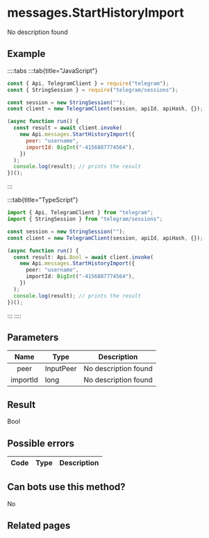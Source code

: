 # messages.StartHistoryImport

No description found

## Example

::::tabs
:::tab{title="JavaScript"}

```js
const { Api, TelegramClient } = require("telegram");
const { StringSession } = require("telegram/sessions");

const session = new StringSession("");
const client = new TelegramClient(session, apiId, apiHash, {});

(async function run() {
  const result = await client.invoke(
    new Api.messages.StartHistoryImport({
      peer: "username",
      importId: BigInt("-4156887774564"),
    })
  );
  console.log(result); // prints the result
})();
```

:::

:::tab{title="TypeScript"}

```ts
import { Api, TelegramClient } from "telegram";
import { StringSession } from "telegram/sessions";

const session = new StringSession("");
const client = new TelegramClient(session, apiId, apiHash, {});

(async function run() {
  const result: Api.Bool = await client.invoke(
    new Api.messages.StartHistoryImport({
      peer: "username",
      importId: BigInt("-4156887774564"),
    })
  );
  console.log(result); // prints the result
})();
```

:::
::::

## Parameters

|   Name   | Type      | Description          |
| :------: | --------- | -------------------- |
|   peer   | InputPeer | No description found |
| importId | long      | No description found |

## Result

Bool

## Possible errors

| Code | Type | Description |
| :--: | ---- | ----------- |

## Can bots use this method?

No

## Related pages
